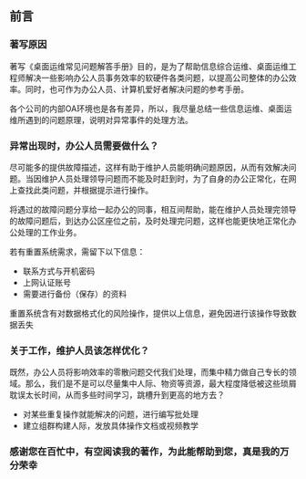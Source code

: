 ## 前言

### 著写原因

著写《桌面运维常见问题解答手册》目的，是为了帮助信息综合运维、桌面运维工程师解决一些影响办公人员事务效率的软硬件各类问题，以提高公司整体的办公效率。同时，也可作为办公人员、计算机爱好者解决问题的参考手册。

各个公司的内部OA环境也是各有差异，所以，我尽量总结一些信息运维、桌面运维所遇到的问题原理，说明对异常事件的处理方法。

### 异常出现时，办公人员需要做什么？

尽可能多的提供故障描述，这样有助于维护人员能明确问题原因，从而有效解决问题。当因维护人员处理领导问题而不能及时赶到时，为了自身的办公正常化，在网上查找此类问题，并根据提示进行操作。

将遇过的故障问题分享给一起办公的同事，相互间帮助，能在维护人员处理完领导的故障问题后，到达办公区座位之前，及时处理完问题，这样也能更快地正常化办公处理的工作业务。


若有重置系统需求，需留下以下信息：
* 联系方式与开机密码
* 上网认证账号
* 需要进行备份（保存）的资料

重置系统含有对数据格式化的风险操作，提供以上信息，避免因进行该操作导致数据丢失

### 关于工作，维护人员该怎样优化？

既然，办公人员将影响效率的零散问题交代我们处理，而集中精力做自己专长的领域。那么，我们是不是可以尽量集中人际、物资等资源，最大程度降低被这些琐屑耽误太长时间，从而多些时间学习，跳槽升到更高的地方去？

* 对某些重复操作就能解决的问题，进行编写批处理
* 建立组群构建人际，发放具体操作文档或视频教学

### 感谢您在百忙中，有空阅读我的著作，为此能帮助到您，真是我的万分荣幸

